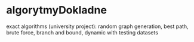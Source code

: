 # algorytmyDokladne
exact algorithms (university project): random graph generation, best path, brute force, branch and bound, dynamic with testing datasets
